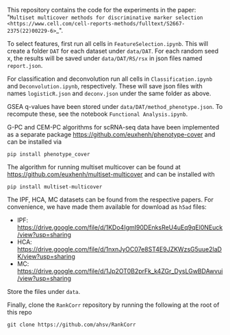 This repository contains the code for the experiments in the paper:
"`Multiset multicover methods for discriminative marker selection <https://www.cell.com/cell-reports-methods/fulltext/S2667-2375(22)00229-6>`_".


To select features, first run all cells in `FeatureSelection.ipynb`.
This will create a folder `DAT` for each dataset under `data/DAT`.
For each random seed x, the results will be saved under `data/DAT/RS/rsx`
in json files named `report.json`.

For classification and deconvolution run all cells in `Classification.ipynb`
and `Deconvolution.ipynb`, respectively. These will save json files with
names `logisticR.json` and `deconv.json` under the same folder as above.

GSEA q-values have been stored under `data/DAT/method_phenotype.json`. To
recompute these, see the notebook `Functional Analysis.ipynb`.

G-PC and CEM-PC algorithms for scRNA-seq data have been implemented as a
separate package <https://github.com/euxhenh/phenotype-cover> and can be installed via
```
pip install phenotype_cover
```
The algorithm for running multiset multicover can be found at <https://github.com/euxhenh/multiset-multicover> and can be installed with
```
pip install multiset-multicover
```

The IPF, HCA, MC datasets can be found from the respective papers. For
convenience, we have made them available for download as `h5ad` files:

* IPF: <https://drive.google.com/file/d/1KDo4IgmI90DEnksReU4uEq9qEl0NEuck/view?usp=sharing>
* HCA: <https://drive.google.com/file/d/1nxnJyOC07e8ST4E9JZKWzsG5uue2laDK/view?usp=sharing>
* MC: <https://drive.google.com/file/d/1Jp2OT0B2prFk_k4ZGr_DysLGwBDAwvui/view?usp=sharing>

Store the files under `data`.

Finally, clone the `RankCorr` repository by running the following at the root of this repo
```
git clone https://github.com/ahsv/RankCorr
```